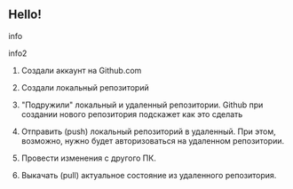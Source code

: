 ## Hello!

info

info2

1. Создали аккаунт на Github.com

2. Создали локальный репозиторий

3. "Подружили" локальный и удаленный репозитории. Github при создании нового репозитория подскажет как это сделать

4. Отправить (push) локальный репозиторий в удаленный. При этом, возможно, нужно будет авторизоваться на удаленном репозитории.

5. Провести изменения с другого ПК.

6. Выкачать (pull) актуальное состояние из удаленного репозитория.